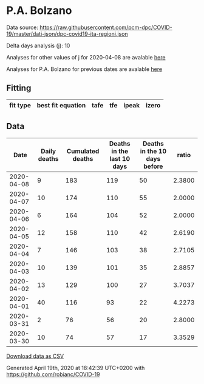 # P.A. Bolzano

Data source: https://raw.githubusercontent.com/pcm-dpc/COVID-19/master/dati-json/dpc-covid19-ita-regioni.json

Delta days analysis (j): 10

Analyses for other values of j for 2020-04-08 are avalable [here](../2020-04-08/README.md)

Analyses for P.A. Bolzano for previous dates are avalable [here](../README.md)

## Fitting 
|fit type|best fit equation|tafe|tfe|ipeak|izero|
|-------|-----|--------|------|---|---|

## Data
|Date|Daily deaths|Cumulated deaths|Deaths in the last 10 days|Deaths in the 10 days before|ratio|
|----|----------|-----------|-------|--------------------|-----|
|2020-04-08|9|183|119|50|2.3800|
|2020-04-07|10|174|110|55|2.0000|
|2020-04-06|6|164|104|52|2.0000|
|2020-04-05|12|158|110|42|2.6190|
|2020-04-04|7|146|103|38|2.7105|
|2020-04-03|10|139|101|35|2.8857|
|2020-04-02|13|129|100|27|3.7037|
|2020-04-01|40|116|93|22|4.2273|
|2020-03-31|2|76|56|20|2.8000|
|2020-03-30|10|74|57|17|3.3529|

[Download data as CSV](COVID-19_p.a._bolzano_j10_2020-04-08.csv)

Generated April 19th, 2020 at 18:42:39 UTC+0200 with https://github.com/robianc/COVID-19
